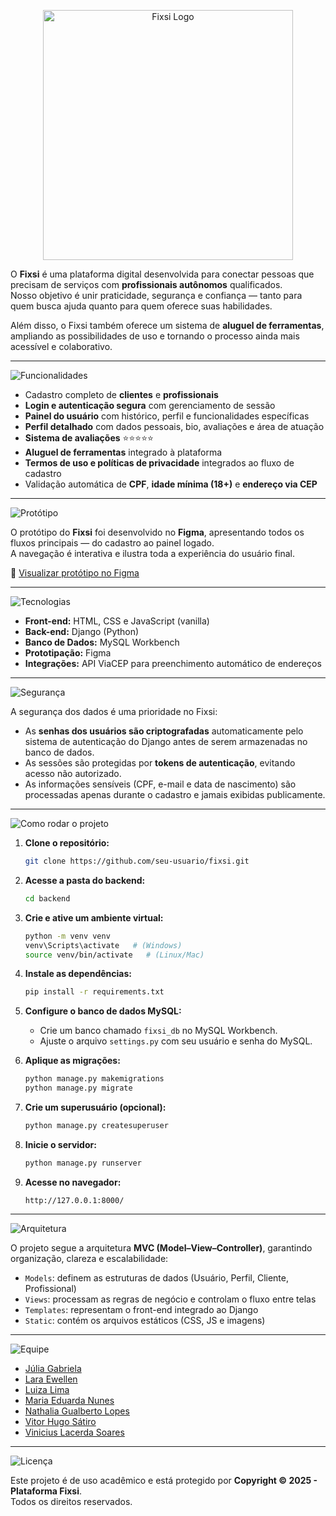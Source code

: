 
<p align="center">
  <img src="https://i.imgur.com/Yr00EEf.png" alt="Fixsi Logo" width="400"/>
</p>

O **Fixsi** é uma plataforma digital desenvolvida para conectar pessoas que precisam de serviços com **profissionais autônomos** qualificados.  
Nosso objetivo é unir praticidade, segurança e confiança — tanto para quem busca ajuda quanto para quem oferece suas habilidades.  

Além disso, o Fixsi também oferece um sistema de **aluguel de ferramentas**, ampliando as possibilidades de uso e tornando o processo ainda mais acessível e colaborativo.  

---

![Funcionalidades](https://img.shields.io/badge/🚀%20Funcionalidades-FF700C?style=for-the-badge&labelColor=FF700C&color=FF700C)

- Cadastro completo de **clientes** e **profissionais**
- **Login e autenticação segura** com gerenciamento de sessão  
- **Painel do usuário** com histórico, perfil e funcionalidades específicas  
- **Perfil detalhado** com dados pessoais, bio, avaliações e área de atuação  
- **Sistema de avaliações** ⭐⭐⭐⭐⭐  
- **Aluguel de ferramentas** integrado à plataforma  
- **Termos de uso e políticas de privacidade** integrados ao fluxo de cadastro  
- Validação automática de **CPF**, **idade mínima (18+)** e **endereço via CEP**

---

![Protótipo](https://img.shields.io/badge/🖼️%20Protótipo%20no%20Figma-FF700C?style=for-the-badge&labelColor=FF700C&color=FF700C)

O protótipo do **Fixsi** foi desenvolvido no **Figma**, apresentando todos os fluxos principais — do cadastro ao painel logado.  
A navegação é interativa e ilustra toda a experiência do usuário final.  

🔗 [Visualizar protótipo no Figma](https://www.figma.com/design/bCaY9zgky6N7vh99HIO2wK/Startups---Fixsi?node-id=2-8&t=3gd9lTYCWTS0Sc29-1)

---

![Tecnologias](https://img.shields.io/badge/🛠️%20Tecnologias%20Utilizadas-FF700C?style=for-the-badge&labelColor=FF700C&color=FF700C)

- **Front-end:** HTML, CSS e JavaScript (vanilla)
- **Back-end:** Django (Python)
- **Banco de Dados:** MySQL Workbench
- **Prototipação:** Figma
- **Integrações:** API ViaCEP para preenchimento automático de endereços

---

![Segurança](https://img.shields.io/badge/🔒%20Segurança%20dos%20Dados-FF700C?style=for-the-badge&labelColor=FF700C&color=FF700C)

A segurança dos dados é uma prioridade no Fixsi:
- As **senhas dos usuários são criptografadas** automaticamente pelo sistema de autenticação do Django antes de serem armazenadas no banco de dados.
- As sessões são protegidas por **tokens de autenticação**, evitando acesso não autorizado.
- As informações sensíveis (CPF, e-mail e data de nascimento) são processadas apenas durante o cadastro e jamais exibidas publicamente.

---

![Como rodar o projeto](https://img.shields.io/badge/⚙️%20Como%20Rodar%20o%20Projeto-FF700C?style=for-the-badge&labelColor=FF700C&color=FF700C)

1. **Clone o repositório:**
   ```bash
   git clone https://github.com/seu-usuario/fixsi.git
   ```

2. **Acesse a pasta do backend:**
   ```bash
   cd backend
   ```

3. **Crie e ative um ambiente virtual:**
   ```bash
   python -m venv venv
   venv\Scripts\activate   # (Windows)
   source venv/bin/activate   # (Linux/Mac)
   ```

4. **Instale as dependências:**
   ```bash
   pip install -r requirements.txt
   ```

5. **Configure o banco de dados MySQL:**
   - Crie um banco chamado `fixsi_db` no MySQL Workbench.
   - Ajuste o arquivo `settings.py` com seu usuário e senha do MySQL.

6. **Aplique as migrações:**
   ```bash
   python manage.py makemigrations
   python manage.py migrate
   ```

7. **Crie um superusuário (opcional):**
   ```bash
   python manage.py createsuperuser
   ```

8. **Inicie o servidor:**
   ```bash
   python manage.py runserver
   ```

9. **Acesse no navegador:**
   ```
   http://127.0.0.1:8000/
   ```

---

![Arquitetura](https://img.shields.io/badge/🏗️%20Arquitetura-FF700C?style=for-the-badge&labelColor=FF700C&color=FF700C)

O projeto segue a arquitetura **MVC (Model–View–Controller)**, garantindo organização, clareza e escalabilidade:
- `Models`: definem as estruturas de dados (Usuário, Perfil, Cliente, Profissional)
- `Views`: processam as regras de negócio e controlam o fluxo entre telas
- `Templates`: representam o front-end integrado ao Django
- `Static`: contém os arquivos estáticos (CSS, JS e imagens)

---

![Equipe](https://img.shields.io/badge/👩‍💻%20Equipe-FF700C?style=for-the-badge&labelColor=FF700C&color=FF700C)

- [Júlia Gabriela](https://github.com/Julia-Gabriela)  
- [Lara Ewellen](https://github.com/Laraewellen)  
- [Luiza Lima](https://github.com/luizalima13)  
- [Maria Eduarda Nunes](https://github.com/marianunx)  
- [Nathalia Gualberto Lopes](https://github.com/ngualbertolopes)  
- [Vitor Hugo Sátiro](https://github.com/vistor-garcia83)  
- [Vinicius Lacerda Soares](https://github.com/volosami)  

---

![Licença](https://img.shields.io/badge/📜%20Licença-FF700C?style=for-the-badge&labelColor=FF700C&color=FF700C)

Este projeto é de uso acadêmico e está protegido por **Copyright © 2025 - Plataforma Fixsi**.  
Todos os direitos reservados.
